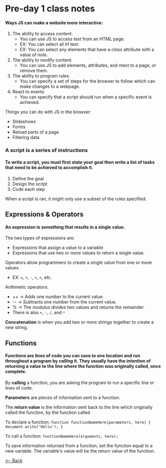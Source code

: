 # Pre-day 1 class notes

#### Ways JS can make a website more interactive:
1. The ability to access content.
    * You can use JS to access text from an HTML page.
    * EX: You can select all h1 text.
    * EX: You can select any elements that have a *class* attribute with a value of *note*.
1. The ability to modify content.
    * You can use JS to add elements, attributes, and ntext to a page, or remove them.
1. The ability to program rules.
    * You can specify a set of steps for the browser to follow which can make changes to a webpage.
1. React to events
    * You can specify that a script should run when a specific event is achieved.

Things you can do with JS in the browser:
* Slideshows
* Forms
* Reload parts of a page
* Filtering data

### A script is a series of instructions
#### To write a script, you must first state your goal then write a list of tasks that need to be achieved to accomplish it.

1. Define the goal
1. Design the script
1. Code each step

When a script is ran, it might only use a subset of the rules specified.

## Expressions & Operators

#### An expression is something that results in a single value.

The two types of expressions are:
* Expressions that assign a value to a variable
* Expressions that use two or more values to return a single value.

Operators allow programmers to create a single value from one or more values.
* EX: `=`, `+`, `-`, `>`, `<`, etc.

Arithmetic operators:
* ++ -> Adds one number to the current value.
* -- -> Subtracts one number from the current value.
* % -> The *modulus* divides two values and returns the remainder.
* There is also `+`, `-`, `/`, and `*`

**Concatenation** is when you add two or more strings together to create a new string.

## Functions

#### Functions are lines of code you can save to one location and run throughout a program by *calling* it. They usually have the intention of returning a value to the line where the function was originally called, once complete.

By **calling** a function, you are asking the program to run a specific line or lines of code.

**Parameters** are pieces of information sent to a function.

The **return value** is the information sent back to the line which originally called the function, by the function called.

To declare a function:
`function functionNameHere(parameters, here) {
    document.write('Hello');
}`

To call a function:
`functionNameHere(arguments, here);`

To save information returned from a function, set the function equal to a new variable. The variable's value will be the return value of the function.

[<-- Back](ToC.md)